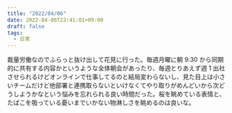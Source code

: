 ```yaml
---
title: "2022/04/06"
date: 2022-04-06T22:41:01+09:00
draft: false
tags:
  - 日常
---
```


裁量労働なのでふらっと抜け出して花見に行った。毎週月曜に朝 9:30 から同期的に共有する内容かというような全体朝会があったり、毎週とりあえず週 1 出社させられるけどオンラインで仕事してるのと結局変わらないし、見た目上は小さいチームだけど他部署と連携取らないといけなくてやり取りがめんどいから次どうしようかなという悩みを忘れられる良い時間だった。桜を眺めている表情と、たばこを吸っている憂いまでいかない物淋しさを眺めるのは良いな。
